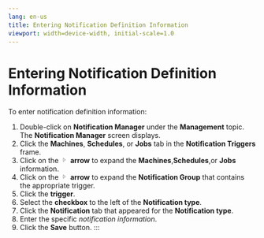 ```yaml
---
lang: en-us
title: Entering Notification Definition Information
viewport: width=device-width, initial-scale=1.0
---
```


#  Entering Notification Definition Information

To enter notification definition information:

1.  Double-click on **Notification Manager** under the **Management**
    topic. The **Notification Manager** screen displays.
2.  Click the **Machines**, **Schedules**, or **Jobs** tab in the
    **Notification Triggers** frame.
3.  Click on the ![](../../../Resources/Images/EM/EMarrowtoexpand.png)
    **arrow** to expand the **Machines**,**Schedules**,or **Jobs**
    information.
4.  Click on the ![](../../../Resources/Images/EM/EMarrowtoexpand.png)
    **arrow** to expand the **Notification Group** that contains the
    appropriate trigger.
5.  Click the **trigger**.
6.  Select the **checkbox** to the left of the **Notification type**.
7.  Click the **Notification** tab that appeared for the **Notification
    type**.
8.  Enter the specific *notification information*.
9.  Click the **Save** button.
:::

 

